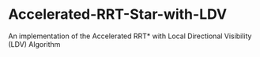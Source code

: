 # Accelerated-RRT-Star-with-LDV
An implementation of the Accelerated RRT* with Local Directional Visibility (LDV) Algorithm
